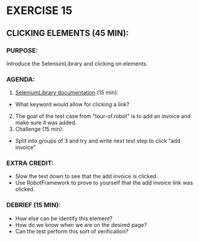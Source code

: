 # EXERCISE 15
## CLICKING ELEMENTS (45 MIN):
### PURPOSE:
Introduce the SeleniumLibrary and clicking on elements.

### AGENDA:
1. [SeleniumLibrary documentation](http://robotframework.org/SeleniumLibrary/SeleniumLibrary.html) (15 min):
  - What keyword would allow for clicking a link?
2. The goal of the test case from "tour-of.robot" is to add an invoice and make sure it was added.
3. Challenge (15 min):
  - Split into groups of 3 and try and write next test step to click “add invoice”

### EXTRA CREDIT:
- Slow the test down to see that the add invoice is clicked.
- Use RobotFramework to prove to yourself that the add invoice link was clicked.

### DEBRIEF (15 MIN):
- How else can be identify this element?
- How do we know when we are on the desired page?
- Can the test perform this sort of verification?
